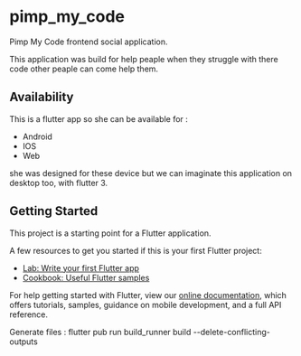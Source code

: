 # pimp_my_code

Pimp My Code frontend social application.

This application was build for help peaple when they struggle with there code other peaple can come help them.

## Availability

This is a flutter app so she can be available for :

- Android
- IOS
- Web

she was designed for these device but we can imaginate this application on desktop too, with flutter 3.

## Getting Started

This project is a starting point for a Flutter application.

A few resources to get you started if this is your first Flutter project:

- [Lab: Write your first Flutter app](https://flutter.dev/docs/get-started/codelab)
- [Cookbook: Useful Flutter samples](https://flutter.dev/docs/cookbook)

For help getting started with Flutter, view our
[online documentation](https://flutter.dev/docs), which offers tutorials,
samples, guidance on mobile development, and a full API reference.

Generate files : flutter pub run build_runner build --delete-conflicting-outputs
